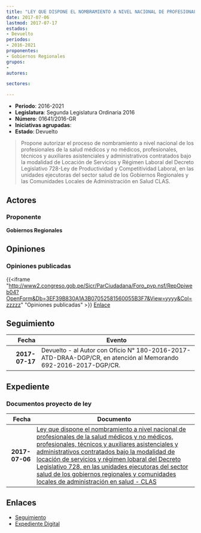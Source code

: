 ```yaml
---
title: "LEY QUE DISPONE EL NOMBRAMIENTO A NIVEL NACIONAL DE PROFESIONALES DE LA SALUD MÉDICOS Y NO MÉDICOS, PROFESIONALES, TÉCNICOS, AUXILIARES ASISTENCIALES Y ADMINISTRATIVOS/DECRETO LEGISLATIVO 728"
date: 2017-07-06
lastmod: 2017-07-17
estados:
- Devuelto
periodos:
- 2016-2021
proponentes:
- Gobiernos Regionales
grupos:
- 
autores:

sectores:

---
```

- **Periodo**: 2016-2021
- **Legislatura**: Segunda Legislatura Ordinaria 2016
- **Número**: 01641/2016-GR
- **Iniciativas agrupadas**: 
- **Estado**: Devuelto

> Propone autorizar el proceso de nombramiento a nivel nacional de los profesionales de la salud médicos y no médicos, profesionales, técnicos y auxiliares asistenciales y administrativos contratados bajo la modalidad de Locación de Servicios y Régimen Laboral del Decreto Legislativo 728-Ley de Productividad y Competitividad Laboral, en las unidades ejecutoras del sector salud de los Gobiernos Regionales y las Comunidades Locales de Administración en Salud CLAS.


## Actores

### Proponente

**Gobiernos Regionales**

## Opiniones

### Opiniones publicadas

{{<iframe "http://www2.congreso.gob.pe/Sicr/ParCiudadana/Foro_pvp.nsf/RepOpiweb04?OpenForm&Db=3EF39B830A1A3B07052581560055B3F7&View=yyyy&Col=zzzzz" "Opiniones publicadas" >}}
[Enlace](http://www2.congreso.gob.pe/Sicr/ParCiudadana/Foro_pvp.nsf/RepOpiweb04?OpenForm&Db=3EF39B830A1A3B07052581560055B3F7&View=yyyy&Col=zzzzz)


## Seguimiento

| Fecha | Evento |
|------:|--------|
| **2017-07-17** | Devuelto - al Autor con Oficio N° 180-2016-2017-ATD-DRAA-DGP/CR, en atención al Memorando 692-2016-2017-DGP/CR. |

## Expediente

### Documentos proyecto de ley

| Fecha | Documento |
|------:|-----------|
| **2017-07-06** | [Ley que dispone el nombramiento a nivel nacional de profesionales de la salud médicos y no médicos, profesionales, técnicos y auxiliares asistenciales y administrativos contratados bajo la modalidad de locación de servicios y régimen lobaral del Decreto Legislativo 728, en las unidades ejecutoras del sector salud de los gobiernos regionales y comunidades locales de administración en salud - CLAS](http://www.leyes.congreso.gob.pe/Documentos/2016_2021/Proyectos_de_Ley_y_de_Resoluciones_Legislativas/PL0164120170706.pdf) |

## Enlaces

- [Seguimiento](http://www2.congreso.gob.pe/Sicr/TraDocEstProc/CLProLey2016.nsf/f7fff46988ca05b1052578e100829cc7/6601869b23919f650525815600526aa3?OpenDocument)
- [Expediente Digital](http://www2.congreso.gob.pe/Sicr/TraDocEstProc/CLProLey2016.nsf/f7fff46988ca05b1052578e100829cc7/6601869b23919f650525815600526aa3?OpenDocument&Click=05257FB7005EB655.eb71d0cf91d8294e05256cdf006b5706/$Body/0.1C6C)

